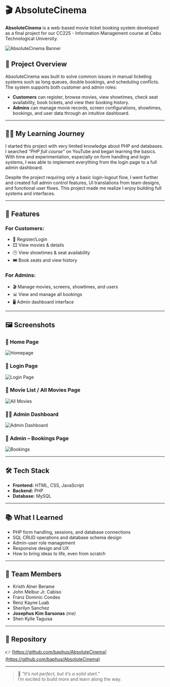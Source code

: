 # 🎬 AbsoluteCinema

**AbsoluteCinema** is a web-based movie ticket booking system developed as a final project for our CC225 - Information Management course at Cebu Technological University.

![AbsoluteCinema Banner](images/banner.jpg)

## 📌 Project Overview

AbsoluteCinema was built to solve common issues in manual ticketing systems such as long queues, double bookings, and scheduling conflicts. The system supports both customer and admin roles:

- **Customers** can register, browse movies, view showtimes, check seat availability, book tickets, and view their booking history.
- **Admins** can manage movie records, screen configurations, showtimes, bookings, and user data through an intuitive dashboard.

---

## 👨‍💻 My Learning Journey

I started this project with very limited knowledge about PHP and databases. I searched *"PHP full course"* on YouTube and began learning the basics. With time and experimentation, especially on form handling and login systems, I was able to implement everything from the login page to a full admin dashboard.

Despite the project requiring only a basic login-logout flow, I went further and created full admin control features, UI translations from team designs, and functional user flows. This project made me realize I enjoy building full systems and interfaces.

---

## 🔑 Features

### For Customers:
- 📝 Register/Login
- 🎞️ View movies & details
- 🕒 View showtimes & seat availability
- 🎟️ Book seats and view history

### For Admins:
- 🎬 Manage movies, screens, showtimes, and users
- 📊 View and manage all bookings
- 🖥️ Admin dashboard interface

---

## 🖼️ Screenshots

### 🎥 Home Page  
![Homepage](images/homepage.jpg)

### 🔐 Login Page  
![Login Page](images/login.jpg)

### 🎫 Movie List / All Movies Page  
![All Movies](images/all-movies.jpg)

### 🧑‍💼 Admin Dashboard  
![Admin Dashboard](images/admin-dashboard.jpg)

### 🧾 Admin – Bookings Page  
![Bookings](images/admin-bookings.jpg)

---

## 🛠 Tech Stack

- **Frontend:** HTML, CSS, JavaScript  
- **Backend:** PHP  
- **Database:** MySQL  

---

## 📚 What I Learned

- PHP form handling, sessions, and database connections
- SQL CRUD operations and database schema design
- Admin-user role management
- Responsive design and UX
- How to bring ideas to life, even from scratch

---

## 👥 Team Members

- Kristh Alner Berame  
- John Melbur Jr. Cabiso  
- Franz Dominic Condes  
- Renz Kayne Luab  
- Sherilyn Sanchez  
- **Josephus Kim Sarsonas** *(me)*  
- Shen Kylle Taguisa  

---

## 📂 Repository

👉 [https://github.com/baphus/AbsoluteCinema](https://github.com/baphus/AbsoluteCinema)

---

> 💬 *"It’s not perfect, but it’s a solid start."*  
> I’m excited to build more and learn along the way.
